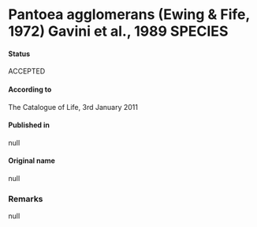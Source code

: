 # Pantoea agglomerans (Ewing & Fife, 1972) Gavini et al., 1989 SPECIES

#### Status
ACCEPTED

#### According to
The Catalogue of Life, 3rd January 2011

#### Published in
null

#### Original name
null

### Remarks
null